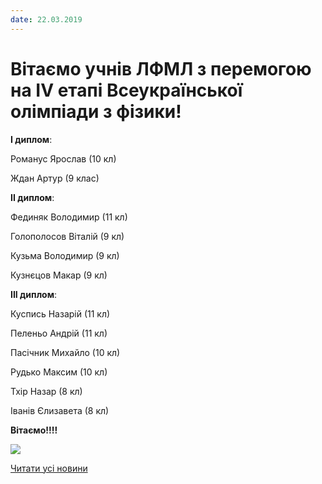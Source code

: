 ```yaml
---
date: 22.03.2019
---
```

# Вітаємо учнів ЛФМЛ з перемогою на IV етапі Всеукраїнської олімпіади з фізики!

**І диплом**:

Романус Ярослав (10 кл)

Ждан Артур (9 клас)

**ІІ диплом**:

Фединяк Володимир (11 кл)

Голополосов Віталій (9 кл)

Кузьма Володимир (9 кл)

Кузнєцов Макар (9 кл)

**ІІІ диплом**:

Куспись Назарій (11 кл)

Пеленьо Андрій (11 кл)

Пасічник Михайло (10 кл)

Рудько Максим (10 кл)

Тхір Назар (8 кл)

Іванів Єлизавета (8 кл)

**Вітаємо!!!!**

![](/images/blog/вітаємо-учнів-лфмл-з-перемогою-на-iv-етапі-всеукраїнської/phis2019.jpg)

[Читати усі новини](/news)
